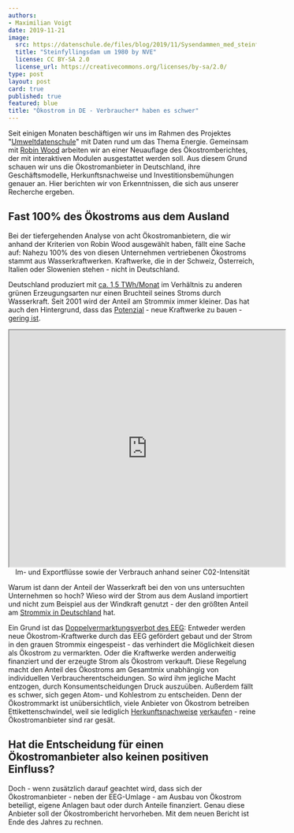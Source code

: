 ```yaml
---
authors:
- Maximilian Voigt
date: 2019-11-21
image:
  src: https://datenschule.de/files/blog/2019/11/Sysendammen_med_steinfyllingsdammen.jpg
  title: "Steinfyllingsdam um 1980 by NVE"
  license: CC BY-SA 2.0
  license_url: https://creativecommons.org/licenses/by-sa/2.0/
type: post
layout: post
card: true
published: true
featured: blue
title: "Ökostrom in DE - Verbraucher* haben es schwer"
---
```

Seit einigen Monaten beschäftigen wir uns im Rahmen des Projektes "[Umweltdatenschule](https://datenschule.de/projekte/umweltdatenschule/)" mit Daten rund um das Thema Energie. Gemeinsam mit [Robin Wood](https://www.robinwood.de/) arbeiten wir an einer Neuauflage des Ökostromberichtes, der mit interaktiven Modulen ausgestattet werden soll. Aus diesem Grund schauen wir uns die Ökostromanbieter in Deutschland, ihre Geschäftsmodelle, Herkunftsnachweise und Investitionsbemühungen genauer an. Hier berichten wir von Erkenntnissen, die sich aus unserer Recherche ergeben.

## Fast 100% des Ökostroms aus dem Ausland
Bei der tiefergehenden Analyse von acht Ökostromanbietern, die wir anhand der Kriterien von Robin Wood ausgewählt haben, fällt eine Sache auf: Nahezu 100% des von diesen Unternehmen vertriebenen Ökostroms stammt aus Wasserkraftwerken. Kraftwerke, die in der Schweiz, Österreich, Italien oder Slowenien stehen - nicht in Deutschland.

Deutschland produziert mit [ca. 1,5 TWh/Monat](https://www.energy-charts.de/energy_de.htm) im Verhältnis zu anderen grünen Erzeugungsarten nur einen Bruchteil seines Stroms durch Wasserkraft. Seit 2001 wird der Anteil am Strommix immer kleiner. Das hat auch den Hintergrund, dass das [Potenzial](https://izw.baw.de/publikationen/dresdner-wasserbauliche-mitteilungen/0/Anderer_Das%20Wasserkraftpotenzial%20in%20Deutschland.pdf) - neue Kraftwerke zu bauen - [gering ist](https://www.faz.net/aktuell/technik-motor/technik/ueber-das-potential-in-der-wasserkraft-14143887.html).

<div>
<center><iframe src="https://www.electricitymap.org/?page=map&solar=false&remote=true&wind=false" style="width: 560px; height: 480px;"></iframe></center>
<center>Im- und Exportflüsse sowie der Verbrauch anhand seiner C02-Intensität</center>
</div>

Warum ist dann der Anteil der Wasserkraft bei den von uns untersuchten Unternehmen so hoch? Wieso wird der Strom aus dem Ausland importiert und nicht zum Beispiel aus der Windkraft genutzt - der den größten Anteil am [Strommix in Deutschland](https://www.energy-charts.de/energy_de.htm) hat.

Ein Grund ist das [Doppelvermarktungsverbot des EEG](https://www.gesetze-im-internet.de/eeg_2014/__80.html): Entweder werden neue Ökostrom-Kraftwerke durch das EEG gefördert gebaut und der Strom in den grauen Strommix eingespeist - das verhindert die Möglichkeit diesen als Ökostrom zu vermarkten. Oder die Kraftwerke werden anderweitig finanziert und der erzeugte Strom als Ökostrom verkauft. Diese Regelung macht den Anteil des Ökostroms am Gesamtmix unabhängig von individuellen Verbraucherentscheidungen. So wird ihm jegliche Macht entzogen, durch Konsumentscheidungen Druck auszuüben. Außerdem fällt es schwer, sich gegen Atom- und Kohlestrom zu entscheiden. Denn der Ökostrommarkt ist unübersichtlich, viele Anbieter von Ökostrom betreiben Ettikettenschwindel, weil sie lediglich [Herkunftsnachweise](https://www.umweltbundesamt.de/service/uba-fragen/welche-bedingungen-muessen-fuer-den-erhalt-von) [verkaufen](https://www.umweltbundesamt.de/sites/default/files/medien/376/publikationen/texte_04_2014_marktanalyse_oekostrom_0.pdf) - reine Ökostromanbieter sind rar gesät.

## Hat die Entscheidung für einen Ökostromanbieter also keinen positiven Einfluss?
Doch - wenn zusätzlich darauf geachtet wird, dass sich der Ökostromanbieter - neben der EEG-Umlage - am Ausbau von Ökostrom beteiligt, eigene Anlagen baut oder durch Anteile finanziert. Genau diese Anbieter soll der Ökostrombericht hervorheben. Mit dem neuen Bericht ist Ende des Jahres zu rechnen.
